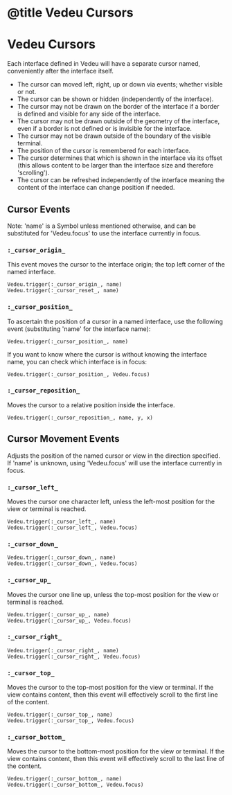 # @title Vedeu Cursors
# Vedeu Cursors

Each interface defined in Vedeu will have a separate cursor named,
conveniently after the interface itself.

- The cursor can moved left, right, up or down via events; whether
  visible or not.
- The cursor can be shown or hidden (independently of the interface).
- The cursor may not be drawn on the border of the interface if a
  border is defined and visible for any side of the interface.
- The cursor may not be drawn outside of the geometry of the
  interface, even if a border is not defined or is invisible for the
  interface.
- The cursor may not be drawn outside of the boundary of the visible
  terminal.
- The position of the cursor is remembered for each interface.
- The cursor determines that which is shown in the interface via its
  offset (this allows content to be larger than the interface size and
  therefore 'scrolling').
- The cursor can be refreshed independently of the interface meaning
  the content of the interface can change position if needed.


## Cursor Events

Note: 'name' is a Symbol unless mentioned otherwise, and can be
substituted for 'Vedeu.focus' to use the interface currently in focus.

### `:_cursor_origin_`
This event moves the cursor to the interface origin; the top left
corner of the named interface.

    Vedeu.trigger(:_cursor_origin_, name)
    Vedeu.trigger(:_cursor_reset_, name)

### `:_cursor_position_`
To ascertain the position of a cursor in a named interface, use the
following event (substituting 'name' for the interface name):

    Vedeu.trigger(:_cursor_position_, name)

If you want to know where the cursor is without knowing the interface
name, you can check which interface is in focus:

    Vedeu.trigger(:_cursor_position_, Vedeu.focus)

### `:_cursor_reposition_`
Moves the cursor to a relative position inside the interface.

    Vedeu.trigger(:_cursor_reposition_, name, y, x)

## Cursor Movement Events

Adjusts the position of the named cursor or view in the direction
specified. If 'name' is unknown, using 'Vedeu.focus' will use the
interface currently in focus.

### `:_cursor_left_`
Moves the cursor one character left, unless the left-most position
for the view or terminal is reached.

    Vedeu.trigger(:_cursor_left_, name)
    Vedeu.trigger(:_cursor_left_, Vedeu.focus)

### `:_cursor_down_`

    Vedeu.trigger(:_cursor_down_, name)
    Vedeu.trigger(:_cursor_down_, Vedeu.focus)

### `:_cursor_up_`
Moves the cursor one line up, unless the top-most position for the
view or terminal is reached.

    Vedeu.trigger(:_cursor_up_, name)
    Vedeu.trigger(:_cursor_up_, Vedeu.focus)

### `:_cursor_right_`

    Vedeu.trigger(:_cursor_right_, name)
    Vedeu.trigger(:_cursor_right_, Vedeu.focus)

### `:_cursor_top_`
Moves the cursor to the top-most position for the view or terminal.
If the view contains content, then this event will effectively scroll
to the first line of the content.

    Vedeu.trigger(:_cursor_top_, name)
    Vedeu.trigger(:_cursor_top_, Vedeu.focus)

### `:_cursor_bottom_`
Moves the cursor to the bottom-most position for the view or terminal.
If the view contains content, then this event will effectively scroll
to the last line of the content.

    Vedeu.trigger(:_cursor_bottom_, name)
    Vedeu.trigger(:_cursor_bottom_, Vedeu.focus)
